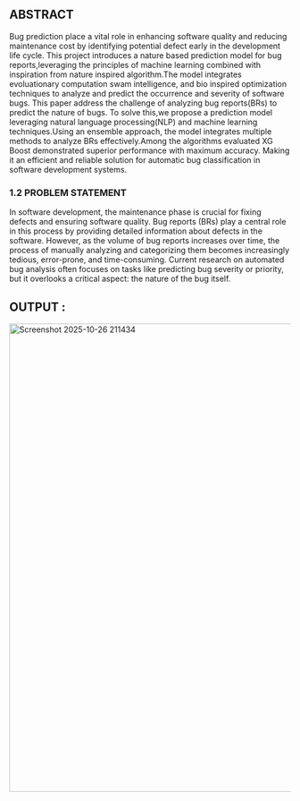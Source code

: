 ## ABSTRACT
Bug prediction place a vital role in  enhancing software quality and reducing maintenance cost by identifying potential defect early in the development life cycle. This project  introduces a nature based prediction model for bug reports,leveraging the principles of machine learning combined with inspiration from nature inspired algorithm.The model integrates evoluationary computation swam intelligence, and bio inspired optimization techniques to analyze and predict the occurrence and severity of software bugs. This paper address the challenge of analyzing bug reports(BRs) to predict  the nature of bugs. To solve this,we propose a prediction model leveraging natural language processing(NLP) and machine learning techniques.Using an ensemble approach, the model integrates multiple methods to analyze BRs effectively.Among the algorithms evaluated XG Boost demonstrated superior performance with maximum accuracy. Making it an efficient and reliable solution for automatic bug classification in software development systems.


### 1.2	PROBLEM STATEMENT
In software development, the maintenance phase is crucial for fixing defects and ensuring software quality. Bug reports (BRs) play a central role in this process by providing detailed information about defects in the software. However, as the volume of bug reports increases over time, the process of manually analyzing and categorizing them becomes increasingly tedious, error-prone, and time-consuming. Current research on automated bug analysis often focuses on tasks like predicting bug severity or priority, but it overlooks a critical aspect: the nature of the bug itself.


## OUTPUT :

<img width="1247" height="837" alt="Screenshot 2025-10-26 211434" src="https://github.com/user-attachments/assets/3038b16c-82a7-40aa-bc4c-027a180aca5e" />

